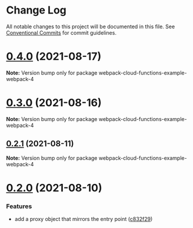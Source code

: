 # Change Log

All notable changes to this project will be documented in this file.
See [Conventional Commits](https://conventionalcommits.org) for commit guidelines.

# [0.4.0](https://github.com/hedgepigdaniel/webpack-cloud-functions/compare/v0.3.0...v0.4.0) (2021-08-17)

**Note:** Version bump only for package webpack-cloud-functions-example-webpack-4





# [0.3.0](https://github.com/hedgepigdaniel/webpack-cloud-functions/compare/v0.2.1...v0.3.0) (2021-08-16)

**Note:** Version bump only for package webpack-cloud-functions-example-webpack-4





## [0.2.1](https://github.com/hedgepigdaniel/webpack-cloud-functions/compare/v0.2.0...v0.2.1) (2021-08-11)

**Note:** Version bump only for package webpack-cloud-functions-example-webpack-4





# [0.2.0](https://github.com/hedgepigdaniel/webpack-cloud-functions/compare/v0.1.5...v0.2.0) (2021-08-10)


### Features

* add a proxy object that mirrors the entry point ([c832f29](https://github.com/hedgepigdaniel/webpack-cloud-functions/commit/c832f294ee4ebe88f045f9cc0ca3e08d698ddc61))
